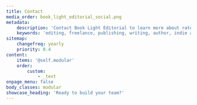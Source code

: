 ```yaml
---
title: Contact
media_order: book_light_editorial_social.png
metadata:
    description: 'Contact Book Light Editorial to learn more about rates, editing services, and our schedule. We can help you write you best book, all you have to do is send us a message.'
    keywords: 'editing, freelance, publishing, writing, author, indie author, editor, self-publishing, developmental editing, copyediting, manuscript, contact'
sitemap:
    changefreq: yearly
    priority: 0.4
content:
    items: '@self.modular'
    order:
        custom:
            - _text
onpage_menu: false
body_classes: modular
showcase_heading: 'Ready to build your team?'
---
```


